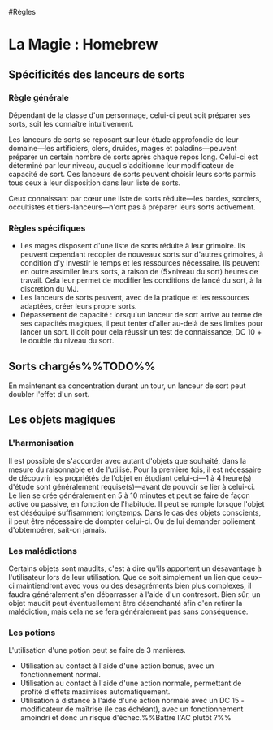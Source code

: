 #Règles 
# La Magie : Homebrew
## Spécificités des lanceurs de sorts
### Règle générale
Dépendant de la classe d'un personnage, celui-ci peut soit préparer ses sorts, soit les connaître intuitivement.

Les lanceurs de sorts se reposant sur leur étude approfondie de leur domaine—les artificiers, clers, druides, mages et paladins—peuvent préparer un certain nombre de sorts après chaque repos long. Celui-ci est déterminé par leur niveau, auquel s'additionne leur modificateur de capacité de sort.
Ces lanceurs de sorts peuvent choisir leurs sorts parmis tous ceux à leur disposition dans leur liste de sorts.

Ceux connaissant par cœur une liste de sorts réduite—les bardes, sorciers, occultistes et tiers-lanceurs—n'ont pas à préparer leurs sorts activement.

### Règles spécifiques
- Les mages disposent d'une liste de sorts réduite à leur grimoire. Ils peuvent cependant recopier de nouveaux sorts sur d'autres grimoires, à condition d'y investir le temps et les ressources nécessaire. Ils peuvent en outre assimiler leurs sorts, à raison de (5×niveau du sort) heures de travail. Cela leur permet de modifier les conditions de lancé du sort, à la discretion du MJ.
- Les lanceurs de sorts peuvent, avec de la pratique et les ressources adaptées, créer leurs propre sorts.
- Dépassement de capacité : lorsqu'un lanceur de sort arrive au terme de ses capacités magiques, il peut tenter d'aller au-delà de ses limites pour lancer un sort. Il doit pour cela réussir un test de connaissance, DC 10 + le double du niveau du sort.

## Sorts chargés%%TODO%%
En maintenant sa concentration durant un tour, un lanceur de sort peut doubler l'effet d'un sort.

## Les objets magiques
### L'harmonisation
Il est possible de s'accorder avec autant d'objets que souhaité, dans la mesure du raisonnable et de l'utilisé.
Pour la première fois, il est nécessaire de découvrir les propriétés de l'objet en étudiant celui-ci—1 à 4 heure(s) d'étude sont généralement requise(s)—avant de pouvoir se lier à celui-ci.
Le lien se crée généralement en 5 à 10 minutes et peut se faire de façon active ou passive, en fonction de l'habitude. Il peut se rompte lorsque l'objet est déséquipé suffisamment longtemps.
Dans le cas des objets conscients, il peut être nécessaire de dompter celui-ci. Ou de lui demander poliement d'obtempérer, sait-on jamais.

### Les malédictions
Certains objets sont maudits, c'est à dire qu'ils apportent un désavantage à l'utilisateur lors de leur utilisation. Que ce soit simplement un lien que ceux-ci maintiendront avec vous ou des désagréments bien plus complexes, il faudra généralement s'en débarrasser à l'aide d'un contresort.
Bien sûr, un objet maudit peut éventuellement être désenchanté afin d'en retirer la malédiction, mais cela ne se fera généralement pas sans conséquence.

### Les potions
L'utilisation d'une potion peut se faire de 3 manières.
- Utilisation au contact à l'aide d'une action bonus, avec un fonctionnement normal.
- Utilisation au contact à l'aide d'une action normale, permettant de profité d'effets maximisés automatiquement.
- Utilisation à distance à l'aide d'une action normale avec un DC 15 - modificateur de maîtrise (le cas échéant), avec un fonctionnement amoindri et donc un risque d'échec.%%Battre l'AC plutôt ?%%